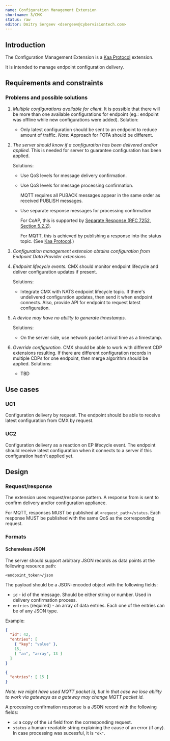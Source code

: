 ```yaml
---
name: Configuration Management Extension
shortname: 3/CMX
status: raw
editor: Dmitry Sergeev <dsergeev@cybervisiontech.com>
---
```


## Introduction

The Configuration Management Extension is a [Kaa Protocol](/0002-kaa-protocol/README.md) extension.

It is intended to manage endpoint configuration delivery.

## Requirements and constraints
### Problems and possible solutions

1. _Multiple configurations available for client._ 
It is possible that there will be more than one available configurations for endpoint (eg.: endpoint was offline while new configurations were added).
   Solution:
   - Only latest configuration should be sent to an endpoint to reduce amount of traffic.
_Note:_ Approach for FOTA should be different.

2. _The server should know if a configuration has been delivered and/or applied._ 
This is needed for server to guarantee configuration has been applied.

   Solutions:
   - Use QoS levels for message delivery confirmation.
   - Use QoS levels for message processing confirmation.

     MQTT requires all PUBACK messages appear in the same order as received PUBLISH messages.
   - Use separate response messages for processing confirmation

     For CoAP, this is supported by [Separate Response (RFC 7252, Section 5.2.2)](https://tools.ietf.org/html/rfc7252#section-5.2.2).

     For MQTT, this is achieved by publishing a response into the status topic. (See [Kaa Protocol](/0002-kaa-protocol/README.md).)

3. _Configuration management extension obtains configuration from Endpoint Data Provider extensions_

4. _Endpoint lifecycle events._ 
CMX should monitor endpoint lifecycle and deliver configuration updates if present.

   Solutions:
   - Integrate CMX with NATS endpoint lifecycle topic. If there's undelivered configuration updates, then send it when endpoint connects. Also, provide API for endpoint to request latest configuration. 

5. _A device may have no ability to generate timestamps._

   Solutions:
   - On the server side, use network packet arrival time as a timestamp.
   
6. _Override configuration._ 
CMX should be able to work with different CDP extensions resulting. If there are different configuration records in multiple CDPs for one endpoint, then merge algorithm should be applied.
   Solutions:
   - TBD

## Use cases

### UC1
Configuration delivery by request. The endpoint should be able to receive latest configuration from CMX by request.

### UC2
Configuration delivery as a reaction on EP lifecycle event. The endpoint should receive latest configuration when it connects to a server if this configuration hadn't applied yet.

## Design

### Request/response
The extension uses request/response pattern. A response from is sent to confirm delivery and/or configuration appliance.

For MQTT, responses MUST be published at `<request_path>/status`. Each response MUST be published with the same QoS as the corresponding request.

### Formats
#### Schemeless JSON
The server should support arbitrary JSON records as data points at the following resource path:
```
<endpoint_token>/json
```

The payload should be a JSON-encoded object with the following fields:
- `id` - id of the message. Should be either string or number. Used in delivery confirmation process.
- `entries` (required) - an array of data entries. Each one of the entries can be of any JSON type.

Example:
```json
{
  "id": 42,
  "entries": [
    { "key": "value" },
    15,
    [ "an", "array", 13 ]
  ]
}
```

```json
{
  "entries": [ 15 ]
}
```

_Note: we might have used MQTT packet id, but in that case we lose ability to work via gateways as a gateway may change MQTT packet id._

A processing confirmation response is a JSON record with the following fields:
- `id` a copy of the `id` field from the corresponding request.
- `status` a human-readable string explaining the cause of an error (if any). In case processing was sucessful, it is `"ok"`.
